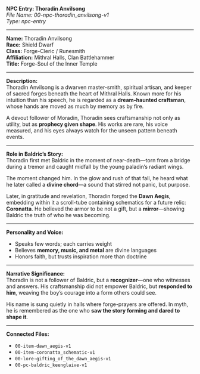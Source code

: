 **NPC Entry: Thoradin Anvilsong**  
*File Name: 00-npc-thoradin_anvilsong-v1*  
*Type: npc-entry*

---

**Name:** Thoradin Anvilsong  
**Race:** Shield Dwarf  
**Class:** Forge-Cleric / Runesmith  
**Affiliation:** Mithral Halls, Clan Battlehammer  
**Title:** Forge-Soul of the Inner Temple

---

**Description:**  
Thoradin Anvilsong is a dwarven master-smith, spiritual artisan, and keeper of sacred forges beneath the heart of Mithral Halls. Known more for his intuition than his speech, he is regarded as a **dream-haunted craftsman**, whose hands are moved as much by memory as by fire.

A devout follower of Moradin, Thoradin sees craftsmanship not only as utility, but as **prophecy given shape**. His works are rare, his voice measured, and his eyes always watch for the unseen pattern beneath events.

---

**Role in Baldric’s Story:**  
Thoradin first met Baldric in the moment of near-death—torn from a bridge during a tremor and caught midfall by the young paladin’s radiant wings.

The moment changed him. In the glow and rush of that fall, he heard what he later called a **divine chord**—a sound that stirred not panic, but purpose.

Later, in gratitude and revelation, Thoradin forged the **Dawn Aegis**, embedding within it a scroll-tube containing schematics for a future relic: **Coronatta**. He believed the armor to be not a gift, but a **mirror**—showing Baldric the truth of who he was becoming.

---

**Personality and Voice:**  
- Speaks few words; each carries weight  
- Believes **memory, music, and metal** are divine languages  
- Honors faith, but trusts inspiration more than doctrine

---

**Narrative Significance:**  
Thoradin is not a follower of Baldric, but a **recognizer**—one who witnesses and answers. His craftsmanship did not empower Baldric, but **responded to him**, weaving the boy’s courage into a form others could see.

His name is sung quietly in halls where forge-prayers are offered. In myth, he is remembered as the one who **saw the story forming and dared to shape it**.

---

**Connected Files:**  
- `00-item-dawn_aegis-v1`  
- `00-item-coronatta_schematic-v1`  
- `00-lore-gifting_of_the_dawn_aegis-v1`  
- `00-pc-baldric_keenglaive-v1`